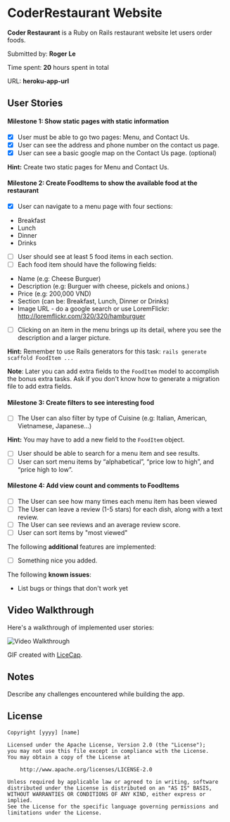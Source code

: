# CoderRestaurant Website

**Coder Restaurant** is a Ruby on Rails restaurant website let users order foods.

Submitted by: **Roger Le**

Time spent: **20** hours spent in total

URL: **heroku-app-url**

## User Stories

#### Milestone 1: Show static pages with static information

* [X] User must be able to go two pages: Menu, and Contact Us.
* [X] User can see the address and phone number on the contact us page.
* [X] User can see a basic google map on the Contact Us page. (optional)

**Hint:** Create two static pages for Menu and Contact Us. 

#### Milestone 2: Create FoodItems to show the available food at the restaurant

* [X] User can navigate to a menu page with four sections:
* Breakfast
* Lunch
* Dinner
* Drinks
* [ ] User should see at least 5 food items in each section.
* [ ] Each food item should have the following fields:
* Name (e.g: Cheese Burguer)
* Description (e.g: Burguer with cheese, pickels and onions.)
* Price (e.g: 200,000 VND)
* Section (can be: Breakfast, Lunch, Dinner or Drinks)
* Image URL - do a google search or use LoremFlickr: http://loremflickr.com/320/320/hamburguer
* [ ] Clicking on an item in the menu brings up its detail, where you see the description and a larger picture.
  
**Hint:** Remember to use Rails generators for this task: `rails generate scaffold FoodItem ...`

**Note**: Later you can add extra fields to the `FoodItem` model to accomplish the bonus extra tasks. Ask if you don't know how to generate a migration file to add extra fields.

#### Milestone 3: Create filters to see interesting food 

* [ ] The User can also filter by type of Cuisine (e.g: Italian, American, Vietnamese, Japanese...)

**Hint:** You may have to add a new field to the `FoodItem` object.

* [ ] User should be able to search for a menu item and see results.
* [ ] User can sort menu items by “alphabetical”, “price low to high”, and “price high to low”.

#### Milestone 4: Add view count and comments to FoodItems 

* [ ] The User can see how many times each menu item has been viewed
* [ ] The User can leave a review (1-5 stars) for each dish, along with a text review.
* [ ] The User can see reviews and an average review score.
* [ ] User can sort items by "most viewed"

The following **additional** features are implemented:

* [ ] Something nice you added.

The following **known issues**:

* List bugs or things that don't work yet

## Video Walkthrough

Here's a walkthrough of implemented user stories:

![Video Walkthrough](path-to-your-GIF-file)

GIF created with [LiceCap](http://www.cockos.com/licecap/).

## Notes

Describe any challenges encountered while building the app.

## License

    Copyright [yyyy] [name]

    Licensed under the Apache License, Version 2.0 (the "License");
    you may not use this file except in compliance with the License.
    You may obtain a copy of the License at

        http://www.apache.org/licenses/LICENSE-2.0

    Unless required by applicable law or agreed to in writing, software
    distributed under the License is distributed on an "AS IS" BASIS,
    WITHOUT WARRANTIES OR CONDITIONS OF ANY KIND, either express or implied.
    See the License for the specific language governing permissions and
    limitations under the License.